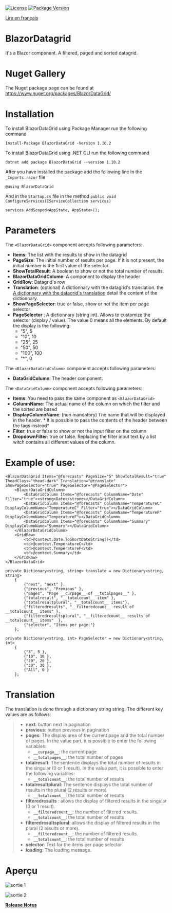 [![License](https://img.shields.io/github/license/BlazorExtensions/Storage.svg?longCache=true&style=flat-square)](https://github.com/niou128/BlazorComponent/blob/master/LICENSE)
[![Package Version](https://img.shields.io/badge/nuget-v1.11.0-blue.svg?longCache=true&style=flat-square)](https://www.nuget.org/packages/BlazorDataGrid/)

[Lire en français](https://github.com/niou128/BlazorComponent/blob/master/README.md)

# BlazorDatagrid

It's a Blazor component. A filtered, paged and sorted datagrid.

# Nuget Gallery
The Nuget package page can be found at https://www.nuget.org/packages/BlazorDataGrid/

# Installation

To install BlazorDataGrid using Package Manager run the following command
```
Install-Package BlazorDataGrid -Version 1.10.2
```
To install BlazorDataGrid using .NET CLI run the following command
```
dotnet add package BlazorDataGrid --version 1.10.2
```

After you have installed the package add the following line in the ```_Imports.razor``` file
```
@using BlazorDataGrid
```

And in the ```Startup.cs``` file in the method ```public void ConfigureServices(IServiceCollection services)```
```
services.AddScoped<AppState, AppState>();
```

# Parameters

The  ```<BlazorDataGrid>``` component accepts following parameters:
-	**Items**: The list with the results to show in the datagrid
-	**PageSize**: The initial number of results per page. If it is not present, the initial number is the first value of the selector.
-   **ShowTotalResult**: A boolean to show or not the total number of results.
-	**BlazorDataGridColumn**: A component to display the header
-	**GridRow**: Datagrid's row
- **Translation**: (optional) A dictionnary with the datagrid's translation. the [A dictionnary with the datagrid's translation](#Translation) detail the content of the dictionnary.
- **ShowPageSelector**: true or false, show or not the item per page selector
- **PageSelector** : A dictionnary (string int). Allows to customize the selector (display / value). The value 0 means all the elements. By default the display is the following:
    - "5", 5
    - "10", 10
    - "25", 25
    - "50", 50
    - "100", 100
    - "*", 0

The ```<BlazorDataGridColumn>``` component accepts following parameters:
-	**DataGridColumn**: The header component.

The ```<DataGridColumn>``` component accepts following parameters:
-	**Items**: You need to pass the same component as ```<BlazorDataGrid>```
-	**ColumnName**: The actual name of the column on which the filter and the sorted are based
-	**DisplayColumnName**: (non mandatory) The name that will be displayed in the header. *
It is possible to pass the contents of the header between the tags instead*
-	**Filter**: true or false to show or not the input filter on the column
- **DropdownFilter**: true or false. Replacing the filter input text by a list witch contains all different values of the column.

# Example of use:

```
<BlazorDataGrid Items="@forecasts" PageSize="5" ShowTotalResult="true" TheadClass="thead-dark" Translation="@translate" ShowPageSelector="true" PageSelector="@PageSelector">
    <BlazorDataGridColumn>
        <DataGridColumn Items="@forecasts" ColumnName="Date" Filter="true"><strong>Date</strong></DataGridColumn>
        <DataGridColumn Items="@forecasts" ColumnName="TemperatureC" DisplayColumnName="TemperatureC" Filter="true"></DataGridColumn>
        <DataGridColumn Items="@forecasts" ColumnName="TemperatureF" DisplayColumnName="TemperatureF"></DataGridColumn>
        <DataGridColumn Items="@forecasts" ColumnName="Summary" DisplayColumnName="Summary"></DataGridColumn>
    </BlazorDataGridColumn>
    <GridRow>
        <td>@context.Date.ToShortDateString()</td>
        <td>@context.TemperatureC</td>
        <td>@context.TemperatureF</td>
        <td>@context.Summary</td>
    </GridRow>
</BlazorDataGrid>

private Dictionary<string, string> translate = new Dictionary<string, string>
    {
        {"next", "next" },
        {"previous", "Previous" },
        {"pages", "Page __curpage__ of __totalpages__" },
        {"totalresult", "__totalcount__ item" },
        {"totalresultplural", "__totalcount__ items"},
        {"filteredresults", "__filteredcount__ result of __totalcount__ items" },
        {"filteredresultsplural", "__filteredcount__ results of __totalcount__ items"  },
        {"selector", "Items per page:"}
    };

private Dictionary<string, int> PageSelector = new Dictionary<string, int>
    {
        {"5", 5 },
        {"10", 10 },
        {"20", 20 },
        {"30", 30 },
        {"All", 0 }
    };    
```

# Translation
The translation is done through a dictionary string string.
The different key values ​​are as follows: 
> - **next**: button next in pagination
> - **previous**: button previous in pagination
> - **pages**: The display area of ​​the current page and the total number of pages. 
In the value part, it is possible to enter the following variables:
>   - **```__curpage__```**: the current page
>   - **```__totalpages__```**: the total number of pages
> - **totalresult**: The sentence displays the total number of results in the singular (0 or 1 result). In the value part, it is possible to enter the following variables: 
>   - **```__totalcount__```**: the total number of results
> - **totalresultplural**: The sentence displays the total number of results in the plural (2 résults or more)
>   - **```__totalcount__```**: the total number of results
> - **filteredresults** : allows the display of filtered results in the singular (0 or 1 result).
>   - **```__filteredcount__```**: the number of filtered results.
>   - **```__totalcount__```**: the total number of results
> - **filteredresultsplural**: allows the display of filtered results in the plural (2 résults or more).
>   - **```__filteredcount__```**: the number of filtered results.
>   - **```__totalcount__```**: the total number of results
> - **selector**: Text for the items per page selector
> - **loading**: The loading message.

# Aperçu
![sortie 1](https://github.com/niou128/BlazorComponent/blob/master/BlazorDataGrid/content/output1.png)

![sortie 2](https://github.com/niou128/BlazorComponent/blob/master/BlazorDataGrid/content/output2.png)

**[Release Notes](https://github.com/niou128/BlazorComponent/blob/master/RELEASE_NOTE.en.md)** 
